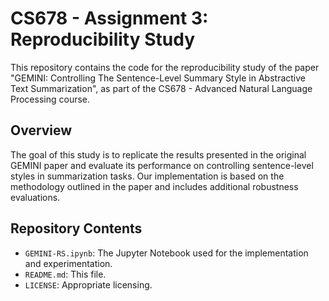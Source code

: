 # CS678 - Assignment 3: Reproducibility Study

This repository contains the code for the reproducibility study of the paper "GEMINI: Controlling The Sentence-Level Summary Style in Abstractive Text Summarization", as part of the CS678 - Advanced Natural Language Processing course.

## Overview

The goal of this study is to replicate the results presented in the original GEMINI paper and evaluate its performance on controlling sentence-level styles in summarization tasks. Our implementation is based on the methodology outlined in the paper and includes additional robustness evaluations.

## Repository Contents

- `GEMINI-RS.ipynb`: The Jupyter Notebook used for the implementation and experimentation.
- `README.md`: This file.
- `LICENSE`: Appropriate licensing.

